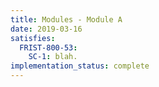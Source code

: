 ```yaml
---
title: Modules - Module A
date: 2019-03-16
satisfies:
  FRIST-800-53:
    SC-1: blah.
implementation_status: complete
---
```


